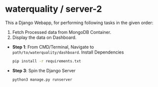 # waterquality / server-2

This a Django Webapp, for performing following tasks in the given order:

1. Fetch Processed data from MongoDB Container.
2. Display the data on Dashboard.

- **Step 1**: From CMD/Terminal, Navigate to `path/to/waterquality/dashboard`. Install Dependencies 

    ```bash
    pip install -r requirements.txt
    ```

- **Step 3**: Spin the Django Server

    ```bash
    python3 manage.py runserver
    ```